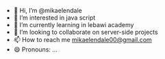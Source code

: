 - 👋 Hi, I’m @mikaelendale
- 👀 I’m interested in java script
- 🌱 I’m currently learning in lebawi academy
- 💞️ I’m looking to collaborate on server-side projects
- 📫 How to reach me mikaelendale00@gmail.com
- 😄 Pronouns: ...

<!---
mikaelendale/mikaelendale is a ✨ special ✨ repository because its `README.md` (this file) appears on your GitHub profile.
You can click the Preview link to take a look at your changes.
--->
